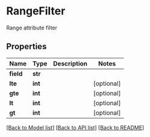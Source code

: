 # RangeFilter

Range attribute filter
## Properties
Name | Type | Description | Notes
------------ | ------------- | ------------- | -------------
**field** | **str** |  | 
**lte** | **int** |  | [optional] 
**gte** | **int** |  | [optional] 
**lt** | **int** |  | [optional] 
**gt** | **int** |  | [optional] 

[[Back to Model list]](../README.md#documentation-for-models) [[Back to API list]](../README.md#documentation-for-api-endpoints) [[Back to README]](../README.md)


